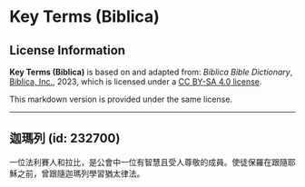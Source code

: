 # Key Terms (Biblica)

## License Information

**Key Terms (Biblica)** is based on and adapted from: _Biblica Bible Dictionary_, [Biblica, Inc.](https://www.biblica.com/), 2023, which is licensed under a [CC BY-SA 4.0 license](https://creativecommons.org/licenses/by-sa/4.0/legalcode.en).

This markdown version is provided under the same license.



--------------------------------

## 迦瑪列 (id: 232700)

一位法利賽人和拉比，是公會中一位有智慧且受人尊敬的成員。使徒保羅在跟隨耶穌之前，曾跟隨迦瑪列學習猶太律法。


